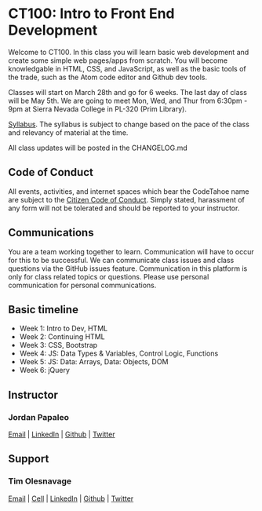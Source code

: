 # CT100: Intro to Front End Development

Welcome to CT100.  In this class you will learn basic web development and create some simple web pages/apps from scratch. You will become knowledgable in HTML, CSS, and JavaScript, as well as the basic tools of the trade, such as the Atom code editor and Github dev tools.

Classes will start on March 28th and go for 6 weeks.  The last day of class will be May 5th.  We are going to meet Mon, Wed, and Thur from 6:30pm - 9pm at Sierra Nevada College in PL-320 (Prim Library).

[Syllabus](https://github.com/CodeTahoe/CT100/blob/master/ct100-syllabus.pdf). The syllabus is subject to change based on the pace of the class and relevancy of material at the time.

All class updates will be posted in the CHANGELOG.md

## Code of Conduct

All events, activities, and internet spaces which bear the CodeTahoe name are subject to the [Citizen Code of Conduct](http://citizencodeofconduct.org/). Simply stated, harassment of any form will not be tolerated and should be reported to your instructor.

## Communications

You are a team working together to learn.  Communication will have to occur for this to be successful.  We can communicate class issues and class questions via the GitHub issues feature.  Communication in this platform is only for class related topics or questions.  Please use personal communication for personal communications.

## Basic timeline

- Week 1: Intro to Dev, HTML
- Week 2: Continuing HTML
- Week 3: CSS, Bootstrap
- Week 4: JS: Data Types & Variables, Control Logic, Functions
- Week 5: JS: Data: Arrays, Data: Objects, DOM
- Week 6: jQuery

## Instructor
### Jordan Papaleo
[Email](jordan@elevate.blue) |
[LinkedIn](https://www.google.com/url?sa=t&rct=j&q=&esrc=s&source=web&cd=1&cad=rja&uact=8&ved=0ahUKEwiyyeqhqeTLAhWFax4KHeOsBhwQFggcMAA&url=https%3A%2F%2Fwww.linkedin.com%2Fin%2Fjordanpapaleo&usg=AFQjCNHjP6LTL_4qNHwWovDOmGdwKWGJpg&bvm=bv.117868183,d.dmo) |
[Github](https://github.com/jordanpapaleo) |
[Twitter](https://twitter.com/jordanpapaleo)

## Support
### Tim Olesnavage
[Email](tim@elevate.blue) |
[Cell](424-903-5191) |
[LinkedIn](https://www.linkedin.com/in/timolesnavage) |
[Github](https://github.com/TimOlesnavage) |
[Twitter](https://twitter.com/TimOlesnavage)
